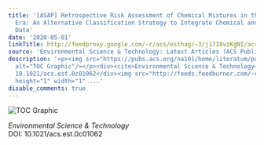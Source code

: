 ```yaml
---
title: '[ASAP] Retrospective Risk Assessment of Chemical Mixtures in the Big Data
  Era: An Alternative Classification Strategy to Integrate Chemical and Toxicological
  Data'
date: '2020-05-01'
linkTitle: http://feedproxy.google.com/~r/acs/esthag/~3/j17I8vzKgNI/acs.est.0c01062
source: 'Environmental Science & Technology: Latest Articles (ACS Publications)'
description: '<p><img src="https://pubs.acs.org/na101/home/literatum/publisher/achs/journals/content/esthag/0/esthag.ahead-of-print/acs.est.0c01062/20200501/images/medium/es0c01062_0003.gif"
  alt="TOC Graphic"/></p><div><cite>Environmental Science & Technology</cite></div><div>DOI:
  10.1021/acs.est.0c01062</div><img src="http://feeds.feedburner.com/~r/acs/esthag/~4/j17I8vzKgNI"
  height="1" width="1" ...'
disable_comments: true
---
```

<p><img src="https://pubs.acs.org/na101/home/literatum/publisher/achs/journals/content/esthag/0/esthag.ahead-of-print/acs.est.0c01062/20200501/images/medium/es0c01062_0003.gif" alt="TOC Graphic"/></p><div><cite>Environmental Science & Technology</cite></div><div>DOI: 10.1021/acs.est.0c01062</div><img src="http://feeds.feedburner.com/~r/acs/esthag/~4/j17I8vzKgNI" height="1" width="1" ...